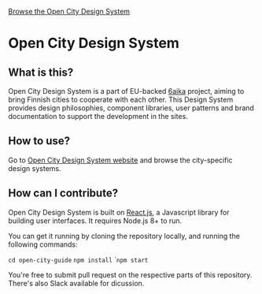 [Browse the Open City Design System](https://nettinero.github.io/open-city-guide/)

# Open City Design System

## What is this?

Open City Design System is a part of EU-backed [6aika](https://6aika.fi) project, aiming to bring Finnish cities to cooperate with each other. This Design System provides design philosophies, component libraries, user patterns and brand documentation to support the development in the sites.

## How to use?

Go to [Open City Design System website](https://nettinero.github.io/open-city-guide/) and browse the city-specific design systems.

## How can I contribute?

Open City Design System is built on [React.js](https://reactjs.org/), a Javascript library for building user interfaces. It requires Node.js 8+ to run.

You can get it running by cloning the repository locally, and running the following commands:

`cd open-city-guide`
`npm install`
´`npm start`

You're free to submit pull request on the respective parts of this repository. There's also Slack available for dicussion.
